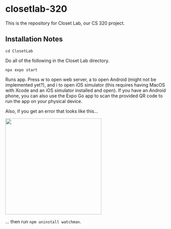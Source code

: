 # closetlab-320
This is the repository for Closet Lab, our CS 320 project.

## Installation Notes

```cd ClosetLab```

Do all of the following in the Closet Lab directory.

```npx expo start```

Runs app. Press w to open web server, a to open Android (might not be implemented yet?), and i to open iOS simulator (this requires having MacOS with Xcode and an iOS simulator installed and open). If you have an Android phone, you can also use the Expo Go app to scan the provided QR code to run the app on your physical device.

Also, if you get an error that looks like this...

<img src="react_native_error_1.png" width="300">

... then run `npm uninstall watchman`.

##